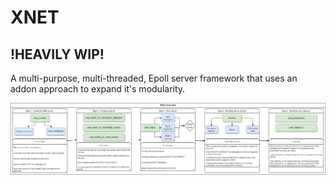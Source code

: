 # XNET
## !HEAVILY WIP!
A multi-purpose, multi-threaded, Epoll server framework that uses an addon approach to expand it's modularity.

![Alt text](design/XNet_Design_visual.png?raw=true "XNet Overview")